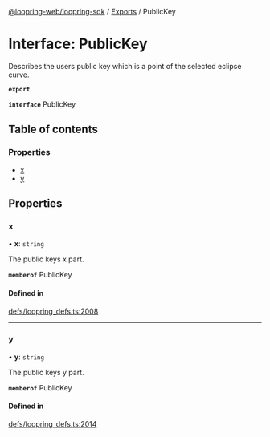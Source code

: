 [@loopring-web/loopring-sdk](../README.md) / [Exports](../modules.md) / PublicKey

# Interface: PublicKey

Describes the users public key which is a point of the selected eclipse curve.

**`export`**

**`interface`** PublicKey

## Table of contents

### Properties

- [x](PublicKey.md#x)
- [y](PublicKey.md#y)

## Properties

### x

• **x**: `string`

The public keys x part.

**`memberof`** PublicKey

#### Defined in

[defs/loopring_defs.ts:2008](https://github.com/Loopring/loopring_sdk/blob/fd60be9/src/defs/loopring_defs.ts#L2008)

___

### y

• **y**: `string`

The public keys y part.

**`memberof`** PublicKey

#### Defined in

[defs/loopring_defs.ts:2014](https://github.com/Loopring/loopring_sdk/blob/fd60be9/src/defs/loopring_defs.ts#L2014)

